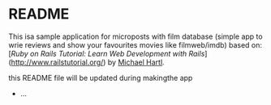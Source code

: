 # README

This isa sample application for microposts with film database (simple app to wrie reviews and show your favourites movies  like filmweb/imdb) based on:
[*Ruby on Rails Tutorial: Learn Web Development with Rails*] (http://www.railstutorial.org/)
by [Michael Hartl](http://www.michaelhartl.com/).

this README file will be updated during makingthe app 

* ...
